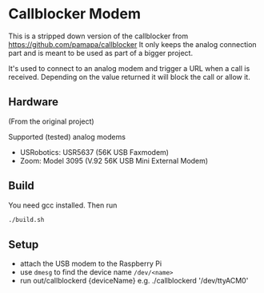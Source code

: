 # Callblocker Modem

This is a stripped down version of the callblocker from https://github.com/pamapa/callblocker
It only keeps the analog connection part and is meant to be used as part of a bigger project.

It's used to connect to an analog modem and trigger a URL when a call is received.
Depending on the value returned it will block the call or allow it.

## Hardware
(From the original project)

Supported (tested) analog modems
- USRobotics: USR5637 (56K USB Faxmodem)
- Zoom: Model 3095 (V.92 56K USB Mini External Modem)


## Build

You need gcc installed.
Then run 
```bash
./build.sh
```

## Setup
- attach the USB modem to the Raspberry Pi
- use `dmesg` to find the device name `/dev/<name>`
- run out/callblockerd {deviceName}
  e.g. ./callblockerd '/dev/ttyACM0'
